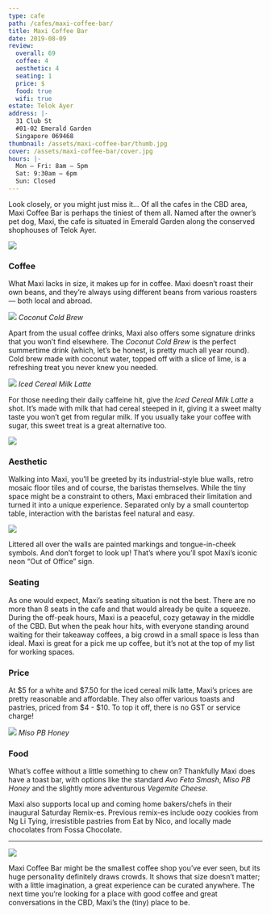 ```yaml
---
type: cafe
path: /cafes/maxi-coffee-bar/
title: Maxi Coffee Bar
date: 2019-08-09
review:
  overall: 69
  coffee: 4
  aesthetic: 4
  seating: 1
  price: $
  food: true
  wifi: true
estate: Telok Ayer
address: |-
  31 Club St
  #01-02 Emerald Garden
  Singapore 069468
thumbnail: /assets/maxi-coffee-bar/thumb.jpg
cover: /assets/maxi-coffee-bar/cover.jpg
hours: |-
  Mon – Fri: 8am – 5pm
  Sat: 9:30am – 6pm
  Sun: Closed
---
```


Look closely, or you might just miss it… Of all the cafes in the CBD area, Maxi Coffee Bar is perhaps the tiniest of them all<!--more-->. Named after the owner’s pet dog, Maxi, the cafe is situated in Emerald Garden along the conserved shophouses of Telok Ayer.

![](/assets/maxi-coffee-bar/1.jpg)

### Coffee

What Maxi lacks in size, it makes up for in coffee. Maxi doesn’t roast their own beans, and they’re always using different beans from various roasters — both local and abroad.

![](/assets/maxi-coffee-bar/2.jpg)
_Coconut Cold Brew_

Apart from the usual coffee drinks, Maxi also offers some signature drinks that you won’t find elsewhere. The _Coconut Cold Brew_ is the perfect summertime drink (which, let’s be honest, is pretty much all year round). Cold brew made with coconut water, topped off with a slice of lime, is a refreshing treat you never knew you needed.

![](/assets/maxi-coffee-bar/3.jpg)
_Iced Cereal Milk Latte_

For those needing their daily caffeine hit, give the _Iced Cereal Milk Latte_ a shot. It’s made with milk that had cereal steeped in it, giving it a sweet malty taste you won’t get from regular milk. If you usually take your coffee with sugar, this sweet treat is a great alternative too.

![](/assets/maxi-coffee-bar/4.jpg)

### Aesthetic

Walking into Maxi, you’ll be greeted by its industrial-style blue walls, retro mosaic floor tiles and of course, the baristas themselves. While the tiny space might be a constraint to others, Maxi embraced their limitation and turned it into a unique experience. Separated only by a small countertop table, interaction with the baristas feel natural and easy.

![](/assets/maxi-coffee-bar/5.jpg)

Littered all over the walls are painted markings and tongue-in-cheek symbols. And don’t forget to look up! That’s where you’ll spot Maxi’s iconic neon “Out of Office” sign.

### Seating

As one would expect, Maxi’s seating situation is not the best. There are no more than 8 seats in the cafe and that would already be quite a squeeze. During the off-peak hours, Maxi is a peaceful, cozy getaway in the middle of the CBD. But when the peak hour hits, with everyone standing around waiting for their takeaway coffees, a big crowd in a small space is less than ideal. Maxi is great for a pick me up coffee, but it’s not at the top of my list for working spaces.

### Price

At $5 for a white and $7.50 for the iced cereal milk latte, Maxi’s prices are pretty reasonable and affordable. They also offer various toasts and pastries, priced from $4 - $10. To top it off, there is no GST or service charge!

![](/assets/maxi-coffee-bar/6.jpg)
_Miso PB Honey_

### Food

What’s coffee without a little something to chew on? Thankfully Maxi does have a toast bar, with options like the standard _Avo Feta Smash_, _Miso PB Honey_ and the slightly more adventurous _Vegemite Cheese_.

Maxi also supports local up and coming home bakers/chefs in their inaugural Saturday Remix-es. Previous remix-es include oozy cookies from Ng Li Tying, irresistible pastries from Eat by Nico, and locally made chocolates from Fossa Chocolate.

---

![](/assets/maxi-coffee-bar/7.jpg)

Maxi Coffee Bar might be the smallest coffee shop you’ve ever seen, but its huge personality definitely draws crowds. It shows that size doesn’t matter; with a little imagination, a great experience can be curated anywhere. The next time you’re looking for a place with good coffee and great conversations in the CBD, Maxi’s the (tiny) place to be.
